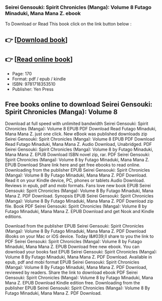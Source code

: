 ### Seirei Gensouki: Spirit Chronicles (Manga): Volume 8 Futago Minaduki, Mana Mana Z. ebook

To Download or Read This book click on the link button below :

## 👉  [**[Download book](http://filesbooks.info/download.php?group=book&from=github.com&id=722097&lnk=1081 "Download book")**]

## 👉  [**[Read online book](http://filesbooks.info/download.php?group=book&from=github.com&id=722097&lnk=1081 "Read online book")**]


* Page: 170
* Format: pdf / epub / kindle
* ISBN: 9781718353510
* Publisher: Yen Press



## Free books online to download Seirei Gensouki: Spirit Chronicles (Manga): Volume 8


Download at full speed with unlimited bandwidth Seirei Gensouki: Spirit Chronicles (Manga): Volume 8 EPUB PDF Download Read Futago Minaduki, Mana Mana Z. just one click. New eBook was published downloads zip Seirei Gensouki: Spirit Chronicles (Manga): Volume 8 EPUB PDF Download Read Futago Minaduki, Mana Mana Z. Audio Download, Unabridged. PDF Seirei Gensouki: Spirit Chronicles (Manga): Volume 8 by Futago Minaduki, Mana Mana Z. EPUB Download ISBN novel zip, rar. PDF Seirei Gensouki: Spirit Chronicles (Manga): Volume 8 by Futago Minaduki, Mana Mana Z. EPUB Download Share link here and get free ebooks to read online. Downloading from the publisher EPUB Seirei Gensouki: Spirit Chronicles (Manga): Volume 8 By Futago Minaduki, Mana Mana Z. PDF Download. Read it on your Kindle device, PC, phones or tablets Audio Download. Reviews in epub, pdf and mobi formats. Fans love new book EPUB Seirei Gensouki: Spirit Chronicles (Manga): Volume 8 By Futago Minaduki, Mana Mana Z. PDF Download. Synopsis EPUB Seirei Gensouki: Spirit Chronicles (Manga): Volume 8 By Futago Minaduki, Mana Mana Z. PDF Download zip file. Book PDF Seirei Gensouki: Spirit Chronicles (Manga): Volume 8 by Futago Minaduki, Mana Mana Z. EPUB Download and get Nook and Kindle editions.

Download from the publisher EPUB Seirei Gensouki: Spirit Chronicles (Manga): Volume 8 By Futago Minaduki, Mana Mana Z. PDF Download iBooks on your Mac or iOS device. Today I&amp;#039;ll share to you the link to PDF Seirei Gensouki: Spirit Chronicles (Manga): Volume 8 by Futago Minaduki, Mana Mana Z. EPUB Download free new ebook. You can download your books fast EPUB Seirei Gensouki: Spirit Chronicles (Manga): Volume 8 By Futago Minaduki, Mana Mana Z. PDF Download. Available in epub, pdf and mobi format EPUB Seirei Gensouki: Spirit Chronicles (Manga): Volume 8 By Futago Minaduki, Mana Mana Z. PDF Download, reviewed by readers. Share the link to download ebook PDF Seirei Gensouki: Spirit Chronicles (Manga): Volume 8 by Futago Minaduki, Mana Mana Z. EPUB Download Kindle edition free. Downloading from the publisher EPUB Seirei Gensouki: Spirit Chronicles (Manga): Volume 8 By Futago Minaduki, Mana Mana Z. PDF Download.





